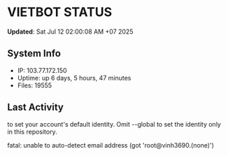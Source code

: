 # VIETBOT STATUS
**Updated**: Sat Jul 12 02:00:08 AM +07 2025

## System Info
- IP: 103.77.172.150
- Uptime: up 6 days, 5 hours, 47 minutes
- Files: 19555

## Last Activity

to set your account's default identity.
Omit --global to set the identity only in this repository.

fatal: unable to auto-detect email address (got 'root@vinh3690.(none)')
